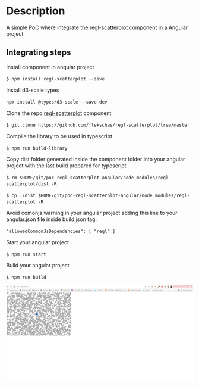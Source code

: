 # Description

A simple PoC where integrate the [regl-scatterplot](https://github.com/flekschas/regl-scatterplot) component in a Angular project

## Integrating steps

Install component in angular project

`
$ npm install regl-scatterplot --save
`

Install d3-scale types

`
npm install @types/d3-scale --save-dev
`

Clone the repo [regl-scatterplot](https://github.com/flekschas/regl-scatterplot) component

`
$ git clone https://github.com/flekschas/regl-scatterplot/tree/master
`

Compile the library to be used in typescript

`
$ npm run build-library
`

Copy dist folder generated inside the component folder into your angular project with the last build prepared for typescript

`
$ rm $HOME/git/poc-regl-scatterplot-angular/node_modules/regl-scatterplot/dist -R
`

`
$ cp ./dist $HOME/git/poc-regl-scatterplot-angular/node_modules/regl-scatterplot -R
`

Avoid comonjs warning in your angular project adding this line to your angular.json file inside build json tag:

`
"allowedCommonJsDependencies": [
    "regl"
]
`

Start your angular project

`
$ npm run start
`

Build your angular project

`
$ npm run build
`

![Scatter Plot Sample](captures/scatter-plot-sample.png "Scatter Plot Sample")